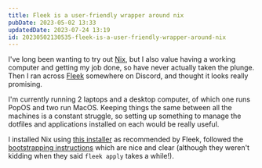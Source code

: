 ```yaml
---
title: Fleek is a user-friendly wrapper around nix
pubDate: 2023-05-02 13:33
updatedDate: 2023-07-24 13:19
id: 20230502130535-fleek-is-a-user-friendly-wrapper-around-nix
---
```


I've long been wanting to try out [Nix](https://nixos.org/), but I also value having a working computer and getting my job done, so have never actually taken the plunge. Then I ran across [Fleek](https://getfleek.dev/) somewhere on Discord, and thought it looks really promising.

I'm currently running 2 laptops and a desktop computer, of which one runs PopOS and two run MacOS. Keeping things the same between all the machines is a constant struggle, so setting up something to manage the dotfiles and applications installed on each would be really useful.

I installed Nix using [this installer](https://zero-to-nix.com/concepts/nix-installer) as recommended by Fleek, followed the [bootstrapping instructions](https://getfleek.dev/docs/installation) which are nice and clear (although they weren't kidding when they said `fleek apply` takes a while!).
